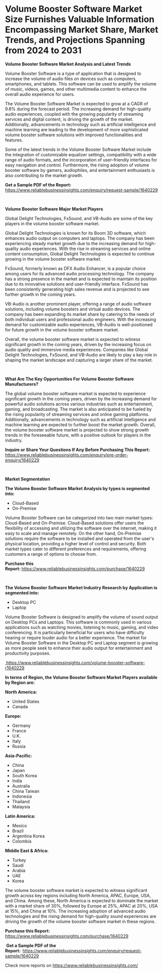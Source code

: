 <p><h1>Volume Booster Software Market Size Furnishes Valuable Information Encompassing Market Share, Market Trends, and Projections Spanning from 2024 to 2031</h1></p><p><strong>Volume Booster Software Market Analysis and Latest Trends</strong></p>
<p><p>Volume Booster Software is a type of application that is designed to increase the volume of audio files on devices such as computers, smartphones, and tablets. This software can be used to amplify the volume of music, videos, games, and other multimedia content to enhance the overall audio experience for users.</p><p>The Volume Booster Software Market is expected to grow at a CAGR of 9.8% during the forecast period. The increasing demand for high-quality audio experiences, coupled with the growing popularity of streaming services and digital content, is driving the growth of the market. Additionally, advancements in technology such as artificial intelligence and machine learning are leading to the development of more sophisticated volume booster software solutions with improved functionalities and features.</p><p>Some of the latest trends in the Volume Booster Software Market include the integration of customizable equalizer settings, compatibility with a wide range of audio formats, and the incorporation of user-friendly interfaces for easy navigation and control. Furthermore, the rising adoption of volume booster software by gamers, audiophiles, and entertainment enthusiasts is also contributing to the market growth.</p></p>
<p><strong>Get a Sample PDF of the Report:&nbsp;</strong> <a href="https://www.reliablebusinessinsights.com/enquiry/request-sample/1640229">https://www.reliablebusinessinsights.com/enquiry/request-sample/1640229</a></p>
<p>&nbsp;</p>
<p><strong>Volume Booster Software Major Market Players</strong></p>
<p><p>Global Delight Technologies, FxSound, and VB-Audio are some of the key players in the volume booster software market. </p><p>Global Delight Technologies is known for its Boom 3D software, which enhances audio output on computers and laptops. The company has been experiencing steady market growth due to the increasing demand for high-quality audio experiences. With the rise in streaming services and online content consumption, Global Delight Technologies is expected to continue growing in the volume booster software market.</p><p>FxSound, formerly known as DFX Audio Enhancer, is a popular choice among users for its advanced audio processing technology. The company has a strong presence in the market and is expected to maintain its position due to its innovative solutions and user-friendly interface. FxSound has been consistently generating high sales revenue and is projected to see further growth in the coming years.</p><p>VB-Audio is another prominent player, offering a range of audio software solutions, including volume boosters and virtual audio devices. The company has been expanding its market share by catering to the needs of both individual users and professional audio engineers. With the increasing demand for customizable audio experiences, VB-Audio is well-positioned for future growth in the volume booster software market.</p><p>Overall, the volume booster software market is expected to witness significant growth in the coming years, driven by the increasing focus on audio quality and immersive media experiences. Companies like Global Delight Technologies, FxSound, and VB-Audio are likely to play a key role in shaping the market landscape and capturing a larger share of the market.</p></p>
<p>&nbsp;</p>
<p><strong>What Are The Key Opportunities For Volume Booster Software Manufacturers?</strong></p>
<p><p>The global volume booster software market is expected to experience significant growth in the coming years, driven by the increasing demand for powerful audio solutions across various industries such as entertainment, gaming, and broadcasting. The market is also anticipated to be fueled by the rising popularity of streaming services and online gaming platforms. Additionally, advancements in technology such as artificial intelligence and machine learning are expected to further boost the market growth. Overall, the volume booster software market is projected to show strong growth trends in the foreseeable future, with a positive outlook for players in the industry.</p></p>
<p><strong>Inquire or Share Your Questions If Any Before Purchasing This Report:</strong> <a href="https://www.reliablebusinessinsights.com/enquiry/pre-order-enquiry/1640229">https://www.reliablebusinessinsights.com/enquiry/pre-order-enquiry/1640229</a></p>
<p>&nbsp;</p>
<p><strong>Market Segmentation</strong></p>
<p><strong>The Volume Booster Software Market Analysis by types is segmented into:</strong></p>
<p><ul><li>Cloud-Based</li><li>On-Premise</li></ul></p>
<p><p>Volume Booster Software can be categorized into two main market types: Cloud-Based and On-Premise. Cloud-Based solutions offer users the flexibility of accessing and utilizing the software over the internet, making it easy to scale and manage remotely. On the other hand, On-Premise solutions require the software to be installed and operated from the user's physical location, providing a higher level of control and security. Both market types cater to different preferences and requirements, offering customers a range of options to choose from.</p></p>
<p><strong>Purchase this Report:&nbsp;</strong><a href="https://www.reliablebusinessinsights.com/purchase/1640229">https://www.reliablebusinessinsights.com/purchase/1640229</a></p>
<p>&nbsp;</p>
<p><strong>The Volume Booster Software Market Industry Research by Application is segmented into:</strong></p>
<p><ul><li>Desktop PC</li><li>Laptop</li></ul></p>
<p><p>Volume Booster Software is designed to amplify the volume of sound output on Desktop PCs and Laptops. This software is commonly used in various applications such as watching movies, listening to music, gaming, and video conferencing. It is particularly beneficial for users who have difficulty hearing or require louder audio for a better experience. The market for Volume Booster Software in the Desktop PC and Laptop segment is growing as more people seek to enhance their audio output for entertainment and productivity purposes.</p></p>
<p><a href="https://www.reliablebusinessinsights.com/volume-booster-software-r1640229">&nbsp;https://www.reliablebusinessinsights.com/volume-booster-software-r1640229</a></p>
<p><strong>In terms of Region, the Volume Booster Software Market Players available by Region are:</strong></p>
<p>
    <p> <strong> North America: </strong>
        <ul>
            <li>United States</li>
            <li>Canada</li>
        </ul>
        </p> 
    <p> <strong> Europe: </strong>
        <ul>
            <li>Germany</li>
            <li>France</li>
            <li>U.K.</li>
            <li>Italy</li>
            <li>Russia</li>
        </ul>
        </p> 
    <p> <strong> Asia-Pacific: </strong>
        <ul>
            <li>China</li>
            <li>Japan</li>
            <li>South Korea</li>
            <li>India</li>
            <li>Australia</li>
            <li>China Taiwan</li>
            <li>Indonesia</li>
            <li>Thailand</li>
            <li>Malaysia</li>
        </ul>
        </p> 
    <p> <strong> Latin America: </strong>
        <ul>
            <li>Mexico</li>
            <li>Brazil</li>
            <li>Argentina Korea</li>
            <li>Colombia</li>
        </ul>
        </p> 
    <p> <strong> Middle East & Africa: </strong>
        <ul>
            <li>Turkey</li>
            <li>Saudi</li>
            <li>Arabia</li>
            <li>UAE</li>
            <li>Korea</li>
        </ul>
    </p>
    </p>
<p><p>The volume booster software market is expected to witness significant growth across key regions including North America, APAC, Europe, USA, and China. Among these, North America is expected to dominate the market with a market share of 30%, followed by Europe at 25%, APAC at 20%, USA at 15%, and China at 10%. The increasing adoption of advanced audio technologies and the rising demand for high-quality sound experiences are driving the growth of the volume booster software market in these regions.</p></p>
<p><strong>Purchase this Report: </strong><a href="https://www.reliablebusinessinsights.com/purchase/1640229">https://www.reliablebusinessinsights.com/purchase/1640229</a></p>
<p>&nbsp;<strong>Get a Sample PDF of the Report:&nbsp;&nbsp;</strong><a href="https://www.reliablebusinessinsights.com/enquiry/request-sample/1640229">https://www.reliablebusinessinsights.com/enquiry/request-sample/1640229</a></p>
<p><strong></strong></p>
<p>Check more reports on <a href="https://www.reliablebusinessinsights.com/">https://www.reliablebusinessinsights.com/</a></p>